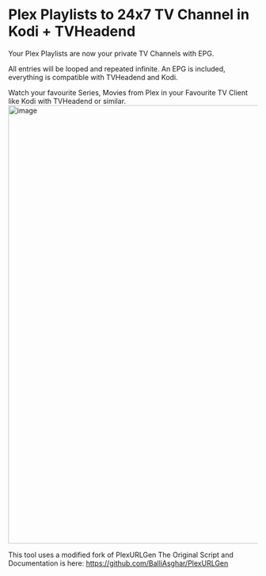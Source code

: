 
# Plex Playlists to 24x7 TV Channel in Kodi + TVHeadend
Your Plex Playlists are now your private TV Channels with EPG.

All entries will be looped and repeated infinite. An EPG is included, everything is compatible with TVHeadend and Kodi.

Watch your favourite Series, Movies from Plex in your Favourite TV Client like Kodi with TVHeadend or similar.
<img width="1911" height="884" alt="image" src="https://github.com/user-attachments/assets/50b87961-319d-461f-aa06-160e7bae9512" />


This tool uses a modified fork of PlexURLGen
The Original Script and Documentation is here:
https://github.com/BalliAsghar/PlexURLGen
